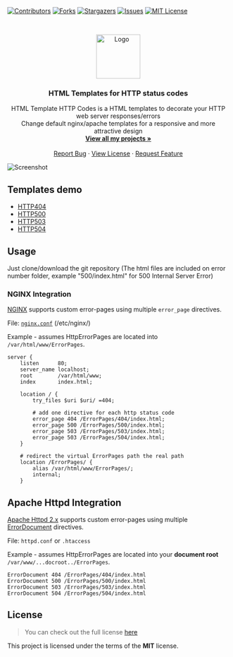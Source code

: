 [![Contributors][contributors-shield]][contributors-url]
[![Forks][forks-shield]][forks-url]
[![Stargazers][stars-shield]][stars-url]
[![Issues][issues-shield]][issues-url]
[![MIT License][license-shield]][license-url]

<br />
<p align="center">
  <a href="https://github.com/PecceG2/HTML_Template_http_codes">
    <img src="https://pecceg2.github.io/HTTP_Console_HTML_Template/logo.jpg" alt="Logo" width="100">
  </a>

  <h3 align="center">HTML Templates for HTTP status codes</h3>

  <p align="center">
    HTML Template HTTP Codes is a HTML templates to decorate your HTTP web server responses/errors
	<br />
	Change default nginx/apache templates for a responsive and more attractive design
    <br />
    <a href="https://github.com/PecceG2/"><strong>View all my projects »</strong></a>
    <br />
    <br />
    <a href="https://github.com/PecceG2/HTML_Template_http_codes/issues">Report Bug</a>
    ·
    <a href="https://github.com/PecceG2/HTML_Template_http_codes/blob/master/LICENSE.md">View License</a>
    ·
    <a href="https://github.com/PecceG2/HTML_Template_http_codes/issues">Request Feature</a>
  </p>
</p>

![Screenshot](https://pecceg2.github.io/HTTP_Console_HTML_Template/readme-banner.png)

## Templates demo ##
* [HTTP404](https://pecceg2.github.io/HTTP_Console_HTML_Template/404/)
* [HTTP500](https://pecceg2.github.io/HTTP_Console_HTML_Template/500/)
* [HTTP503](https://pecceg2.github.io/HTTP_Console_HTML_Template/503/)
* [HTTP504](https://pecceg2.github.io/HTTP_Console_HTML_Template/504/)

## Usage ##
Just clone/download the git repository (The html files are included on error number folder, example "500/index.html" for 500 Internal Server Error)

### NGINX Integration ###

[NGINX](http://nginx.org/en/docs/http/ngx_http_core_module.html#error_page) supports custom error-pages using multiple `error_page` directives.

File: [`nginx.conf`](https://www.nginx.com/resources/wiki/start/topics/examples/full/) (/etc/nginx/)

Example - assumes HttpErrorPages are located into `/var/html/www/ErrorPages`.

```nginx
server {
    listen      80;
    server_name localhost;
    root        /var/html/www;
    index       index.html;
    
    location / {
        try_files $uri $uri/ =404;
        
        # add one directive for each http status code
        error_page 404 /ErrorPages/404/index.html;
        error_page 500 /ErrorPages/500/index.html;
        error_page 503 /ErrorPages/503/index.html;
		error_page 503 /ErrorPages/504/index.html;
    }

    # redirect the virtual ErrorPages path the real path
    location /ErrorPages/ {
        alias /var/html/www/ErrorPages/;
        internal;
    }
```

## Apache Httpd Integration ##
[Apache Httpd 2.x](http://httpd.apache.org/) supports custom error-pages using multiple [ErrorDocument](http://httpd.apache.org/docs/2.4/mod/core.html#errordocument) directives.

File: `httpd.conf` or `.htaccess`

Example - assumes HttpErrorPages are located into your **document root** `/var/www/...docroot../ErrorPages`.

```ApacheConf
ErrorDocument 404 /ErrorPages/404/index.html
ErrorDocument 500 /ErrorPages/500/index.html
ErrorDocument 503 /ErrorPages/503/index.html
ErrorDocument 504 /ErrorPages/504/index.html
```

## License
>You can check out the full license [here](https://github.com/PecceG2/HTML_Template_http_codes/blob/master/LICENSE.md)

This project is licensed under the terms of the **MIT** license.

[contributors-shield]: https://img.shields.io/github/contributors/PecceG2/HTML_Template_http_codes.svg?style=flat-square
[contributors-url]: https://github.com/PecceG2/HTML_Template_http_codes/graphs/contributors
[forks-shield]: https://img.shields.io/github/forks/PecceG2/HTML_Template_http_codes.svg?style=flat-square
[forks-url]: https://github.com/PecceG2/HTML_Template_http_codes/network/members
[stars-shield]: https://img.shields.io/github/stars/PecceG2/HTML_Template_http_codes.svg?style=flat-square
[stars-url]: https://github.com/PecceG2/HTML_Template_http_codes/stargazers
[issues-shield]: https://img.shields.io/github/issues/PecceG2/HTML_Template_http_codes.svg?style=flat-square
[issues-url]: https://github.com/PecceG2/HTML_Template_http_codes/issues
[license-shield]: https://img.shields.io/github/license/PecceG2/HTML_Template_http_codes.svg?style=flat-square
[license-url]: https://github.com/PecceG2/HTML_Template_http_codes/blob/master/LICENSE.md
